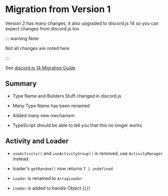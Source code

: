 # Migration from Version 1

Version 2 has many changes, it also upgraded to discord.js 14 so you can expect
changes from discord.js too

::: warning Note

Not all changes are noted here

:::

See [discord.js 14 Migration Guide](https://discordjs.guide/additional-info/changes-in-v14.html)

## Summary

- Type Name and Builders Stuff changed in discord.js

- Many Type Name has been renamed

- Added many new mechanism

- TypeScript should be able to tell you that this no longer works

## Activity and Loader

- `useActivity()` and `useActivityGroup()` is removed, use `ActivityManager` instead.

- loader's `getRandom()` now returns `T | undefined`

- `Loader` is renamed to `ArrayLoader`

- `Loader` is added to handle Object (`{}`)
